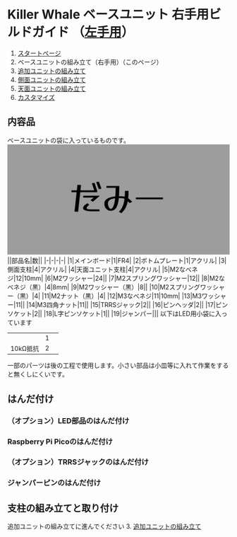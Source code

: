 # Killer Whale ベースユニット 右手用ビルドガイド （[左手用](../左手用/ベースユニット.md)）

1. [スタートページ](../README.md)
2. ベースユニットの組み立て（右手用）（このページ）
3. [追加ユニットの組み立て](../右手用/追加ユニット.md)
4. [側面ユニットの組み立て](../右手用/側面ユニット.md)
5.  [天面ユニットの組み立て](../右手用/天面ユニット.md)
6.  [カスタマイズ](../右手用/カスタマイズ.md)

## 内容品
ベースユニットの袋に入っているものです。
![ダミーキャプション ベース部品](../img/IMG_.jpeg)  
||部品名|数||
|-|-|-|-|
|1|メインボード|1|FR4|
|2|ボトムプレート|1|アクリル|
|3|側面支柱|4|アクリル|
|4|天面ユニット支柱|4|アクリル|
|5|M2なべネジ|12|10mm|
|6|M2ワッシャー|24||
|7|M2スプリングワッシャー|12||
|8|M2なべネジ（黒）|4|8mm|
|9|M2ワッシャー（黒）|8||
|10|M2スプリングワッシャー（黒）|4|
|11|M2ナット（黒）|4|
|12|M3なべネジ|11|10mm|
|13|M3ワッシャー|11||
|14|M3四角ナット|11||
|15|TRRSジャック|2||
|16|ピンヘッダ|2||
|17|ピンソケット|2||
|18|L字ピンソケット|1||
|19|ジャンパー|||
以下はLED用小袋に入っています
<table>
    <tr>
      <td></a></td>
      <td>1</td>
      <td></td>
    </tr>
    <tr>
      <td>10kΩ抵抗</td>
       <td>2</td>
      <td></td>
    </tr>
 </table>

一部のパーツは後の工程で使用します。小さい部品は小皿等に入れて作業をすると無くしにくいです。

## はんだ付け
### （オプション）LED部品のはんだ付け
### Raspberry Pi Picoのはんだ付け
### （オプション）TRRSジャックのはんだ付け
### ジャンパーピンのはんだ付け

## 支柱の組み立てと取り付け


追加ユニットの組み立てに進んでください
3. [追加ユニットの組み立て](../右手用/追加ユニット.md)
